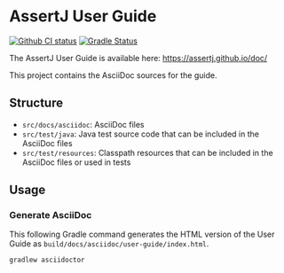 # AssertJ User Guide

[![Github CI status](https://github.com/assertj/doc/workflows/CI/badge.svg)](https://github.com/assertj/doc/actions?query=workflow%3ACI)
[![Gradle Status](https://gradleupdate.appspot.com/assertj/doc/status.svg)](https://gradleupdate.appspot.com/assertj/doc/status) 

The AssertJ User Guide is available here: https://assertj.github.io/doc/

This project contains the AsciiDoc sources for the guide.

## Structure

- `src/docs/asciidoc`: AsciiDoc files
- `src/test/java`: Java test source code that can be included in the AsciiDoc files
- `src/test/resources`: Classpath resources that can be included in the AsciiDoc files or
  used in tests

## Usage

### Generate AsciiDoc

This following Gradle command generates the HTML version of the User Guide as
`build/docs/asciidoc/user-guide/index.html`.

```bash
gradlew asciidoctor
```
